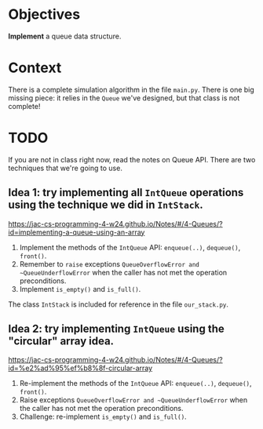 # Objectives

**Implement** a queue data structure.

# Context

There is a complete simulation algorithm in the file `main.py`. There is
one big missing piece: it relies in the `Queue` we\'ve designed, but
that class is not complete!

# TODO

If you are not in class right now, read the notes on Queue API. There
are two techniques that we\'re going to use.

## Idea 1: try implementing all `IntQueue` operations using the technique we did in `IntStack`.

<https://jac-cs-programming-4-w24.github.io/Notes/#/4-Queues/?id=implementing-a-queue-using-an-array>

1.  Implement the methods of the `IntQueue` API: `enqueue(..)`,
    `dequeue()`, `front()`.
2.  Remember to `raise` exceptions
    `QueueOverflowError and ~QueueUnderflowError` when the caller has
    not met the operation preconditions.
3.  Implement `is_empty()` and `is_full()`.

The class `IntStack` is included for reference in the file
`our_stack.py`.

## Idea 2: try implementing `IntQueue` using the \"circular\" array idea.

<https://jac-cs-programming-4-w24.github.io/Notes/#/4-Queues/?id=%e2%ad%95%ef%b8%8f-circular-array>

1.  Re-implement the methods of the `IntQueue` API: `enqueue(..)`,
    `dequeue()`, `front()`.
2.  Raise exceptions `QueueOverflowError and ~QueueUnderflowError` when
    the caller has not met the operation preconditions.
3.  Challenge: re-implement `is_empty()` and `is_full()`.
